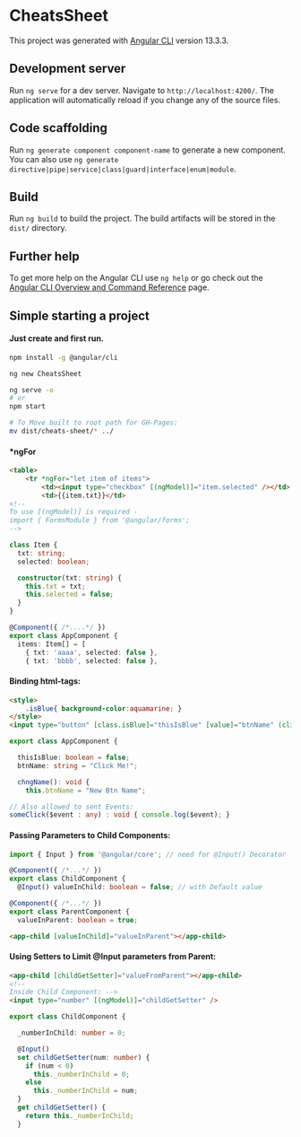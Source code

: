 # CheatsSheet

This project was generated with [Angular CLI](https://github.com/angular/angular-cli) version 13.3.3.

## Development server

Run `ng serve` for a dev server. Navigate to `http://localhost:4200/`. The application will automatically reload if you change any of the source files.

## Code scaffolding

Run `ng generate component component-name` to generate a new component. You can also use `ng generate directive|pipe|service|class|guard|interface|enum|module`.

## Build

Run `ng build` to build the project. The build artifacts will be stored in the `dist/` directory.

## Further help

To get more help on the Angular CLI use `ng help` or go check out the [Angular CLI Overview and Command Reference](https://angular.io/cli) page.

## Simple starting a project

#### Just create and first run.

```sh
npm install -g @angular/cli

ng new CheatsSheet

ng serve -o
# or
npm start

# To Move built to root path for GH-Pages:
mv dist/cheats-sheet/* ../
```

#### *ngFor

```html
<table>
    <tr *ngFor="let item of items">
        <td><input type="checkbox" [(ngModel)]="item.selected" /></td>
        <td>{{item.txt}}</td>
<!--
To use [(ngModel)] is required - 
import { FormsModule } from '@angular/forms';
-->        
```

```ts
class Item {
  txt: string;
  selected: boolean;

  constructor(txt: string) {
    this.txt = txt;
    this.selected = false;
  }
}

@Component({ /*....*/ })
export class AppComponent {
  items: Item[] = [
    { txt: 'aaaa', selected: false },
    { txt: 'bbbb', selected: false },
```

#### Binding html-tags:

```html
<style>
    .isBlue{ background-color:aquamarine; }
</style>
<input type="button" [class.isBlue]="thisIsBlue" [value]="btnName" (click)="chngName()" />
```
```ts
export class AppComponent {

  thisIsBlue: boolean = false;
  btnName: string = "Click Me!";

  chngName(): void {
    this.btnName = "New Btn Name";

// Also allowed to sent Events:
someClick($event : any) : void { console.log($event); }
```

#### Passing Parameters to Child Components:

```ts
import { Input } from '@angular/core'; // need for @Input() Decorator

@Component({ /*...*/ })
export class ChildComponent {
  @Input() valueInChild: boolean = false; // with Default value

@Component({ /*...*/ })
export class ParentComponent {
  valueInParent: boolean = true;
```
```html
<app-child [valueInChild]="valueInParent"></app-child>
```

#### Using Setters to Limit @Input parameters from Parent:

```html
<app-child [childGetSetter]="valueFromParent"></app-child>
<!--
Inside Child Component: -->
<input type="number" [(ngModel)]="childGetSetter" />
```
```ts
export class ChildComponent {

  _numberInChild: number = 0;

  @Input()
  set childGetSetter(num: number) {
    if (num < 0)
      this._numberInChild = 0;
    else
      this._numberInChild = num;
  }
  get childGetSetter() { 
    return this._numberInChild;
  }
```


